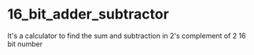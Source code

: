 # 16_bit_adder_subtractor
It's a calculator to find the sum and subtraction in 2's complement of 2 16 bit number

